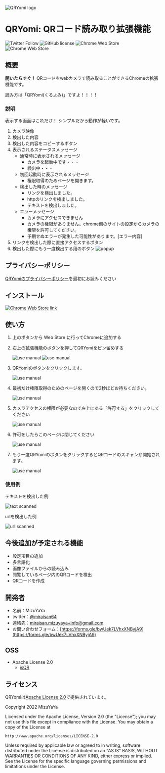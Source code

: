![QRYomi logo](src/images/QRYomi_icons/QRYomi_logo.svg)
# QRYomi: QRコード読み取り拡張機能

![Twitter Follow](https://img.shields.io/twitter/follow/miraisan64?label=%40miraisan64&style=social)
![GitHub license](https://img.shields.io/github/license/nizya-mirai/QRYomi)
![Chrome Web Store](https://img.shields.io/chrome-web-store/users/nmanfahnbpmfhoddlchncnoemgoieogp)
![Chrome Web Store](https://img.shields.io/chrome-web-store/v/nmanfahnbpmfhoddlchncnoemgoieogp)

## 概要
**開いたらすぐ！**
QRコードをwebカメラで読み取ることができるChromeの拡張機能です。

読み方は「QRYomi(くるよみ)」ですよ！！！！

### 説明
表示する画面はこれだけ！
シンプルだから動作が軽いです。
1. カメラ映像
2. 検出した内容
3. 検出した内容をコピーするボタン
4. 表示されるステータスメッセージ
   - 通常時に表示されるメッセージ
     - カメラを起動中です・・・
     - 検出中・・・
   - 初回起動時に表示されるメッセージ
     - 権限取得のためページを開きます。
   - 検出した時のメッセージ
     - リンクを検出しました。
     - httpのリンクを検出しました。
     - テキストを検出しました。
   - エラーメッセージ
     - カメラにアクセスできません 
     - カメラの権限がありません。chrome側のサイトの設定からカメラの権限を許可してください。
     - 予期せぬエラーが発生した可能性があります。[エラー内容]
5. リンクを検出した際に直接アクセスするボタン
6. 検出した際にもう一度検出する用のボタン
![popup](docs/img/popup_simple.png)

## プライバシーポリシー
[QRYomiのプライバシーポリシー](https://nizya-mirai.github.io/QRYomi/PrivacyPolicy)を最初にお読みください

## インストール
[<img src="docs/img/Chrome_download.png" alt="Chrome Web Store link">](https://chrome.google.com/webstore/detail/qryomi/nmanfahnbpmfhoddlchncnoemgoieogp)

## 使い方
1. 上のボタンから Web Store に行ってChromeに追加する
   <!-- リリース後「Chromeに追加する」スクショを追加 -->
2. 右上の拡張機能のボタンを押してQRYomiをピン留めする
   
   ![use manual](docs/img/extension_mark.png)
   ![use manual](docs/img/pin.png)
3. QRYomiのボタンをクリックします。
   
   ![use manual](docs/img/popup_btn.png)
4. 最初だけ権限取得のためのページを開くので2秒ほどお待ちください。
   
   ![use manual](docs/img/popup_permission.png)
5. カメラアクセスの権限が必要なので左上にある「許可する」をクリックしてください
   
   ![use manual](docs/img/permission_click.png)
6. 許可をしたらこのページは閉じてください
   
   ![use manual](docs/img/permission_exit.png)
7. もう一度QRYomiのボタンをクリックするとQRコードのスキャンが開始されます。
   
   ![use manual](docs/img/popup.png)
### 使用例
テキストを検出した例

![text scanned](docs/img/QRcode_text_scanned.png) 

urlを検出した例

![url scanned](docs/img/QRcode_url_scanned.png)

## 今後追加が予定される機能
- 設定項目の追加
- 多言語化
- 画像ファイルからの読み込み
- 閲覧しているページ内のQRコードを検出
- QRコードを作成

## 開発者
- 名前：MizuYaYa
- twitter：[@miraisan64](https://twitter.com/miraisan64)
- 連絡先：miraisan.mizuyaya+info@gmail.com
- お問い合わせフォーム：[https://forms.gle/bwUek7LVhxXNByjA9](https://forms.gle/bwUek7LVhxXNByjA9)

## OSS
- Apache License 2.0
  - [jsQR](https://github.com/cozmo/jsQR)

## ライセンス
QRYomiは[Apache License 2.0](http://www.apache.org/licenses/LICENSE-2.0)で提供されています。

Copyright 2022 MizuYaYa

Licensed under the Apache License, Version 2.0 (the "License");
you may not use this file except in compliance with the License.
You may obtain a copy of the License at

    http://www.apache.org/licenses/LICENSE-2.0

Unless required by applicable law or agreed to in writing, software
distributed under the License is distributed on an "AS IS" BASIS,
WITHOUT WARRANTIES OR CONDITIONS OF ANY KIND, either express or implied.
See the License for the specific language governing permissions and
limitations under the License.
